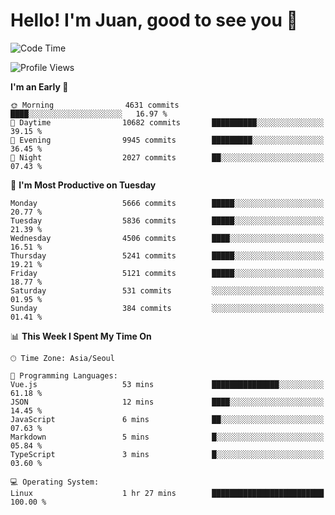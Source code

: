 # Hello! I'm Juan, good to see you 👋

<!--
**Y-k-Y/Y-k-Y** is a ✨ _special_ ✨ repository because its `README.md` (this file) appears on your GitHub profile.

Here are some ideas to get you started:

- 🔭 I’m currently working on ...
- 🌱 I’m currently learning ...
- 👯 I’m looking to collaborate on ...
- 🤔 I’m looking for help with ...
- 💬 Ask me about ...
- 📫 How to reach me: ...
- 😄 Pronouns: ...
- ⚡ Fun fact: ...
-->
<!--
![Profile views](https://gpvc.arturio.dev/Y-k-Y)

[![Omid Nikrah StackOverflow](https://github-readme-stackoverflow.vercel.app/?userID=9517076)](https://stackoverflow.com/users/9517076/i-have-10-fingers)
-->

<!--START_SECTION:waka-->
![Code Time](http://img.shields.io/badge/Code%20Time-1%2C817%20hrs%204%20mins-blue)

![Profile Views](http://img.shields.io/badge/Profile%20Views-0-blue)

**I'm an Early 🐤** 

```text
🌞 Morning                4631 commits        ████░░░░░░░░░░░░░░░░░░░░░   16.97 % 
🌆 Daytime                10682 commits       ██████████░░░░░░░░░░░░░░░   39.15 % 
🌃 Evening                9945 commits        █████████░░░░░░░░░░░░░░░░   36.45 % 
🌙 Night                  2027 commits        ██░░░░░░░░░░░░░░░░░░░░░░░   07.43 % 
```
📅 **I'm Most Productive on Tuesday** 

```text
Monday                   5666 commits        █████░░░░░░░░░░░░░░░░░░░░   20.77 % 
Tuesday                  5836 commits        █████░░░░░░░░░░░░░░░░░░░░   21.39 % 
Wednesday                4506 commits        ████░░░░░░░░░░░░░░░░░░░░░   16.51 % 
Thursday                 5241 commits        █████░░░░░░░░░░░░░░░░░░░░   19.21 % 
Friday                   5121 commits        █████░░░░░░░░░░░░░░░░░░░░   18.77 % 
Saturday                 531 commits         ░░░░░░░░░░░░░░░░░░░░░░░░░   01.95 % 
Sunday                   384 commits         ░░░░░░░░░░░░░░░░░░░░░░░░░   01.41 % 
```


📊 **This Week I Spent My Time On** 

```text
🕑︎ Time Zone: Asia/Seoul

💬 Programming Languages: 
Vue.js                   53 mins             ███████████████░░░░░░░░░░   61.18 % 
JSON                     12 mins             ████░░░░░░░░░░░░░░░░░░░░░   14.45 % 
JavaScript               6 mins              ██░░░░░░░░░░░░░░░░░░░░░░░   07.63 % 
Markdown                 5 mins              █░░░░░░░░░░░░░░░░░░░░░░░░   05.84 % 
TypeScript               3 mins              █░░░░░░░░░░░░░░░░░░░░░░░░   03.60 % 

💻 Operating System: 
Linux                    1 hr 27 mins        █████████████████████████   100.00 % 
```


<!--END_SECTION:waka-->
